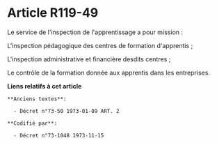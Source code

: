 # Article R119-49

Le service de l'inspection de l'apprentissage a pour mission :

L'inspection pédagogique des centres de formation d'apprentis ;

L'inspection administrative et financière desdits centres ;

Le contrôle de la formation donnée aux apprentis dans les entreprises.

**Liens relatifs à cet article**

	**Anciens textes**:

	  - Décret n°73-50 1973-01-09 ART. 2

	**Codifié par**:

	  - Décret n°73-1048 1973-11-15
